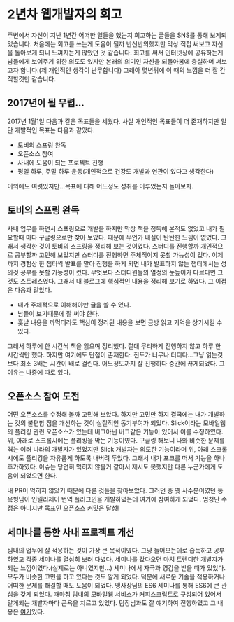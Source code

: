 # 2년차 웹개발자의 회고
주변에서 자신이 지난 1년간 어떠한 일들을 했는지 회고하는 글들을 SNS를 통해 보게되었습니다. 처음에는 
회고를 쓰는게 도움이 될까 반신반의했지만 막상 직접 써보고 자신을 돌아보게 되니 느껴지는게 많았던 것 같습니다. 회고를 써서 
인터넷상에 공유하는게 남들에게 보여주기 위한 의도도 있지만 본래의 의미인 자신을 되돌아봄에 충실하며 써보고자 합니다.(제 개인적인 생각이 난무합니다) 
그래야 몇년뒤에 이 때의 느낌을 더 잘 간직할것만 같습니다.  

## 2017년이 될 무렵...
2017년 1월1일 다음과 같은 목표들을 세웠다. 사실 개인적인 목표들이 더 존재하지만 일단 개발적인 목표는 다음과 같았다.

- 토비의 스프링 완독
- 오픈소스 참여
- 사내에 도움이 되는 프로젝트 진행
- 평일 하루, 주말 하루 운동(개인적으로 건강도 개발과 연관이 있다고 생각한다)

이외에도 여럿있지만...목표에 대해 어느정도 성취를 이루었는지 돌아보자.

## 토비의 스프링 완독
사내 업무를 하면서 스프링으로 개발을 하지만 막상 책을 정독해 본적도 없었고 내가 필요할때 마다 구글링으로만 찾아 보았다. 
때문에 무언가 내실이 탄탄한 느낌이 없었다. 그래서 생각한 것이 토비의 스프링을 정리해 보는 것이었다. 스터디를 진행할까 개인적으로 
공부할까 고민해 보았지만 스터디를 진행하면 주체적이지 못할 가능성이 컸다. 이제까지 경험상 한 챕터씩 발표를 맡아 진행을 하게 되면 
내가 발표하지 않는 챕터에서는 성의것 공부를 못할 가능성이 컸다. 무엇보다 스터디원들의 열정의 눈높이가 다르다면 그것도 스트레스였다. 
그래서 내 블로그에 핵심적인 내용을 정리해 보기로 하였다. 그 이점은 다음과 같았다.

- 내가 주체적으로 이해해야만 글을 쓸 수 있다.
- 남들이 보기때문에 잘 써야 한다.
- 훗날 내용을 까먹더라도 핵심이 정리된 내용을 보면 금방 읽고 기억을 상기시킬 수 있다.

그래서 하루에 한 시간씩 책을 읽으며 정리했다. 절대 무리하게 진행하지 않고 하루 한 시간씩만 했다. 하지만 여기에도 
단점이 존재한다. 진도가 너무나 더디다...그냥 읽는것보다 최소 3배는 시간이 배로 걸린다. 어느정도까지 잘 진행하다 중간에 끊게되었다. 
그 이유는 나중에 따로 있다.

## 오픈소스 참여 도전
어떤 오픈소스를 수정해 볼까 고민해 보았다. 하지만 고민만 하지 결국에는 내가 개발하는 것의 불편함 점을 개선하는 것이 실질적인 동기부여가 되었다. 
Slick이라는 모바일웹의 플리킹 관련 오픈소스가 있는데 버그아닌 버그같은 기능이 있어서 이를 수정하였다. 위, 아래로 스크롤시에는 
플리킹을 막는 기능이였다. 구글링 해보니 나와 비슷한 문제를 겪는 여러 나라의 개발자가 있었지만 Slick 개발자는 의도한 기능이라며 
위, 아래 스크롤시에도 플리킹을 자유롭게 하도록 내버려 두었다. 그래서 내가 포크를 떠서 기능을 하나 추가하였다. 이슈는 당연히 
먹히지 않을거 같아서 제시도 못했지만 다른 누군가에게 도움이 되었으면 한다.

내 PR이 먹히지 않았기 때문에 다른 것들을 찾아보았다. 그러던 중 옛 사수분이였던 동욱형님이 인텔리제이 번역 플러그인을 개발하였는데 
여기에 참여하게 되었다. 엄청난 수정은 아니지만 목표인 오픈소스 커밋은 달성!

## 세미나를 통한 사내 프로젝트 개선
팀내의 업무에 잘 적응하는 것이 가장 큰 목적이였다. 그냥 들어오는데로 습득하고 공부하였고 각종 세미나를 열심히 보러 다녔다. 
세미나를 갔다오면 마치 트렌디한 개발자가 되는 느낌이였다.(실제로는 아니였지만...) 세미나에서 자극과 영감을 받을 때가 있었다. 
모두가 비슷한 고민을 하고 있다는 것도 알게 되었다. 덕분에 새로운 기술을 적용하거나 어떠한 문제를 해결할 때도 도움이 되었다. 
맹사장님의 ES6 세미나를 통해 ES6에 큰 관심을 갖게 되었다. 때마침 팀내의 모바일웹 서비스가 커피스크립트로 구성되어 있어서 
맡게되는 개발자마다 곤욕을 치르고 있었다. 팀장님과도 잘 얘기하여 진행하였고 그 내용은 [여기]()있다.

## 



 